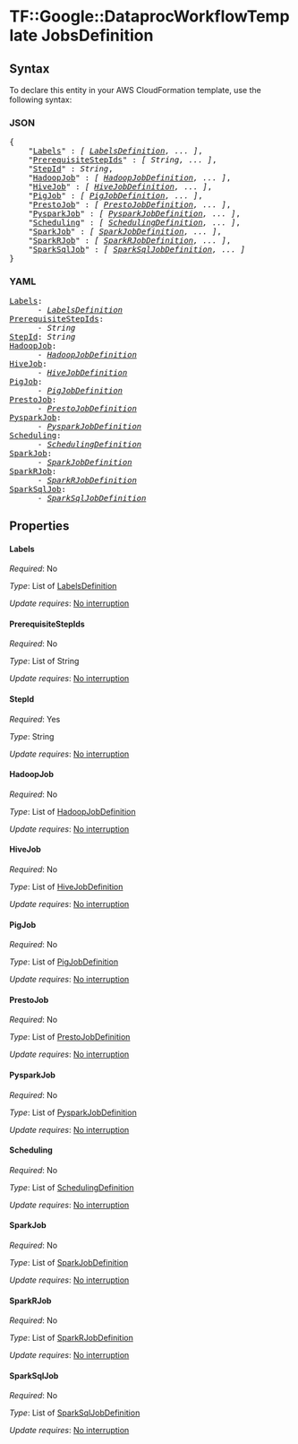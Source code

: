 # TF::Google::DataprocWorkflowTemplate JobsDefinition

## Syntax

To declare this entity in your AWS CloudFormation template, use the following syntax:

### JSON

<pre>
{
    "<a href="#labels" title="Labels">Labels</a>" : <i>[ <a href="labelsdefinition.md">LabelsDefinition</a>, ... ]</i>,
    "<a href="#prerequisitestepids" title="PrerequisiteStepIds">PrerequisiteStepIds</a>" : <i>[ String, ... ]</i>,
    "<a href="#stepid" title="StepId">StepId</a>" : <i>String</i>,
    "<a href="#hadoopjob" title="HadoopJob">HadoopJob</a>" : <i>[ <a href="hadoopjobdefinition.md">HadoopJobDefinition</a>, ... ]</i>,
    "<a href="#hivejob" title="HiveJob">HiveJob</a>" : <i>[ <a href="hivejobdefinition.md">HiveJobDefinition</a>, ... ]</i>,
    "<a href="#pigjob" title="PigJob">PigJob</a>" : <i>[ <a href="pigjobdefinition.md">PigJobDefinition</a>, ... ]</i>,
    "<a href="#prestojob" title="PrestoJob">PrestoJob</a>" : <i>[ <a href="prestojobdefinition.md">PrestoJobDefinition</a>, ... ]</i>,
    "<a href="#pysparkjob" title="PysparkJob">PysparkJob</a>" : <i>[ <a href="pysparkjobdefinition.md">PysparkJobDefinition</a>, ... ]</i>,
    "<a href="#scheduling" title="Scheduling">Scheduling</a>" : <i>[ <a href="schedulingdefinition.md">SchedulingDefinition</a>, ... ]</i>,
    "<a href="#sparkjob" title="SparkJob">SparkJob</a>" : <i>[ <a href="sparkjobdefinition.md">SparkJobDefinition</a>, ... ]</i>,
    "<a href="#sparkrjob" title="SparkRJob">SparkRJob</a>" : <i>[ <a href="sparkrjobdefinition.md">SparkRJobDefinition</a>, ... ]</i>,
    "<a href="#sparksqljob" title="SparkSqlJob">SparkSqlJob</a>" : <i>[ <a href="sparksqljobdefinition.md">SparkSqlJobDefinition</a>, ... ]</i>
}
</pre>

### YAML

<pre>
<a href="#labels" title="Labels">Labels</a>: <i>
      - <a href="labelsdefinition.md">LabelsDefinition</a></i>
<a href="#prerequisitestepids" title="PrerequisiteStepIds">PrerequisiteStepIds</a>: <i>
      - String</i>
<a href="#stepid" title="StepId">StepId</a>: <i>String</i>
<a href="#hadoopjob" title="HadoopJob">HadoopJob</a>: <i>
      - <a href="hadoopjobdefinition.md">HadoopJobDefinition</a></i>
<a href="#hivejob" title="HiveJob">HiveJob</a>: <i>
      - <a href="hivejobdefinition.md">HiveJobDefinition</a></i>
<a href="#pigjob" title="PigJob">PigJob</a>: <i>
      - <a href="pigjobdefinition.md">PigJobDefinition</a></i>
<a href="#prestojob" title="PrestoJob">PrestoJob</a>: <i>
      - <a href="prestojobdefinition.md">PrestoJobDefinition</a></i>
<a href="#pysparkjob" title="PysparkJob">PysparkJob</a>: <i>
      - <a href="pysparkjobdefinition.md">PysparkJobDefinition</a></i>
<a href="#scheduling" title="Scheduling">Scheduling</a>: <i>
      - <a href="schedulingdefinition.md">SchedulingDefinition</a></i>
<a href="#sparkjob" title="SparkJob">SparkJob</a>: <i>
      - <a href="sparkjobdefinition.md">SparkJobDefinition</a></i>
<a href="#sparkrjob" title="SparkRJob">SparkRJob</a>: <i>
      - <a href="sparkrjobdefinition.md">SparkRJobDefinition</a></i>
<a href="#sparksqljob" title="SparkSqlJob">SparkSqlJob</a>: <i>
      - <a href="sparksqljobdefinition.md">SparkSqlJobDefinition</a></i>
</pre>

## Properties

#### Labels

_Required_: No

_Type_: List of <a href="labelsdefinition.md">LabelsDefinition</a>

_Update requires_: [No interruption](https://docs.aws.amazon.com/AWSCloudFormation/latest/UserGuide/using-cfn-updating-stacks-update-behaviors.html#update-no-interrupt)

#### PrerequisiteStepIds

_Required_: No

_Type_: List of String

_Update requires_: [No interruption](https://docs.aws.amazon.com/AWSCloudFormation/latest/UserGuide/using-cfn-updating-stacks-update-behaviors.html#update-no-interrupt)

#### StepId

_Required_: Yes

_Type_: String

_Update requires_: [No interruption](https://docs.aws.amazon.com/AWSCloudFormation/latest/UserGuide/using-cfn-updating-stacks-update-behaviors.html#update-no-interrupt)

#### HadoopJob

_Required_: No

_Type_: List of <a href="hadoopjobdefinition.md">HadoopJobDefinition</a>

_Update requires_: [No interruption](https://docs.aws.amazon.com/AWSCloudFormation/latest/UserGuide/using-cfn-updating-stacks-update-behaviors.html#update-no-interrupt)

#### HiveJob

_Required_: No

_Type_: List of <a href="hivejobdefinition.md">HiveJobDefinition</a>

_Update requires_: [No interruption](https://docs.aws.amazon.com/AWSCloudFormation/latest/UserGuide/using-cfn-updating-stacks-update-behaviors.html#update-no-interrupt)

#### PigJob

_Required_: No

_Type_: List of <a href="pigjobdefinition.md">PigJobDefinition</a>

_Update requires_: [No interruption](https://docs.aws.amazon.com/AWSCloudFormation/latest/UserGuide/using-cfn-updating-stacks-update-behaviors.html#update-no-interrupt)

#### PrestoJob

_Required_: No

_Type_: List of <a href="prestojobdefinition.md">PrestoJobDefinition</a>

_Update requires_: [No interruption](https://docs.aws.amazon.com/AWSCloudFormation/latest/UserGuide/using-cfn-updating-stacks-update-behaviors.html#update-no-interrupt)

#### PysparkJob

_Required_: No

_Type_: List of <a href="pysparkjobdefinition.md">PysparkJobDefinition</a>

_Update requires_: [No interruption](https://docs.aws.amazon.com/AWSCloudFormation/latest/UserGuide/using-cfn-updating-stacks-update-behaviors.html#update-no-interrupt)

#### Scheduling

_Required_: No

_Type_: List of <a href="schedulingdefinition.md">SchedulingDefinition</a>

_Update requires_: [No interruption](https://docs.aws.amazon.com/AWSCloudFormation/latest/UserGuide/using-cfn-updating-stacks-update-behaviors.html#update-no-interrupt)

#### SparkJob

_Required_: No

_Type_: List of <a href="sparkjobdefinition.md">SparkJobDefinition</a>

_Update requires_: [No interruption](https://docs.aws.amazon.com/AWSCloudFormation/latest/UserGuide/using-cfn-updating-stacks-update-behaviors.html#update-no-interrupt)

#### SparkRJob

_Required_: No

_Type_: List of <a href="sparkrjobdefinition.md">SparkRJobDefinition</a>

_Update requires_: [No interruption](https://docs.aws.amazon.com/AWSCloudFormation/latest/UserGuide/using-cfn-updating-stacks-update-behaviors.html#update-no-interrupt)

#### SparkSqlJob

_Required_: No

_Type_: List of <a href="sparksqljobdefinition.md">SparkSqlJobDefinition</a>

_Update requires_: [No interruption](https://docs.aws.amazon.com/AWSCloudFormation/latest/UserGuide/using-cfn-updating-stacks-update-behaviors.html#update-no-interrupt)

